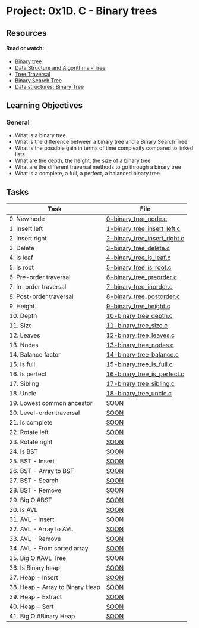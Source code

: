 # Project: 0x1D. C - Binary trees

## Resources

#### Read or watch:

- [Binary tree](https://intranet.alxswe.com/rltoken/1F2x42-8vUbOmU4L1C1KMg)
- [Data Structure and Algorithms - Tree](https://intranet.alxswe.com/rltoken/QmcTMCkQyrgMjrqoWxYdhw)
- [Tree Traversal](https://intranet.alxswe.com/rltoken/z6ZaXr_RxwE5nTHAUx_dfQ)
- [Binary Search Tree](https://intranet.alxswe.com/rltoken/qO5dBlMnYJzbaWG3xVpcnQ)
- [Data structures: Binary Tree](https://intranet.alxswe.com/rltoken/BeyJ2gjlE7_djwRiDyeHig)

## Learning Objectives

### General

- What is a binary tree
- What is the difference between a binary tree and a Binary Search Tree
- What is the possible gain in terms of time complexity compared to linked lists
- What are the depth, the height, the size of a binary tree
- What are the different traversal methods to go through a binary tree
- What is a complete, a full, a perfect, a balanced binary tree

## Tasks

| Task                            | File                                                           |
| ------------------------------- | -------------------------------------------------------------- |
| 0. New node                     | [0-binary_tree_node.c](./0-binary_tree_node.c)                 |
| 1. Insert left                  | [1-binary_tree_insert_left.c](./1-binary_tree_insert_left.c)   |
| 2. Insert right                 | [2-binary_tree_insert_right.c](./2-binary_tree_insert_right.c) |
| 3. Delete                       | [3-binary_tree_delete.c](./3-binary_tree_delete.c)             |
| 4. Is leaf                      | [4-binary_tree_is_leaf.c](./4-binary_tree_is_leaf.c)           |
| 5. Is root                      | [5-binary_tree_is_root.c](./5-binary_tree_is_root.c)           |
| 6. Pre-order traversal          | [6-binary_tree_preorder.c](./6-binary_tree_preorder.c)         |
| 7. In-order traversal           | [7-binary_tree_inorder.c](./7-binary_tree_inorder.c)           |
| 8. Post-order traversal         | [8-binary_tree_postorder.c](./8-binary_tree_postorder.c)       |
| 9. Height                       | [9-binary_tree_height.c](./9-binary_tree_height.c)             |
| 10. Depth                       | [10-binary_tree_depth.c](./10-binary_tree_depth.c)             |
| 11. Size                        | [11-binary_tree_size.c](./11-binary_tree_size.c)               |
| 12. Leaves                      | [12-binary_tree_leaves.c](./12-binary_tree_leaves.c)           |
| 13. Nodes                       | [13-binary_tree_nodes.c](./13-binary_tree_nodes.c)             |
| 14. Balance factor              | [14-binary_tree_balance.c](./14-binary_tree_balance.c)         |
| 15. Is full                     | [15-binary_tree_is_full.c](./15-binary_tree_is_full.c)         |
| 16. Is perfect                  | [16-binary_tree_is_perfect.c](./16-binary_tree_is_perfect.c)   |
| 17. Sibling                     | [17-binary_tree_sibling.c](./17-binary_tree_sibling.c)         |
| 18. Uncle                       | [18-binary_tree_uncle.c](./18-binary_tree_uncle.c)             |
| 19. Lowest common ancestor      | [SOON](./)                                                     |
| 20. Level-order traversal       | [SOON](./)                                                     |
| 21. Is complete                 | [SOON](./)                                                     |
| 22. Rotate left                 | [SOON](./)                                                     |
| 23. Rotate right                | [SOON](./)                                                     |
| 24. Is BST                      | [SOON](./)                                                     |
| 25. BST - Insert                | [SOON](./)                                                     |
| 26. BST - Array to BST          | [SOON](./)                                                     |
| 27. BST - Search                | [SOON](./)                                                     |
| 28. BST - Remove                | [SOON](./)                                                     |
| 29. Big O #BST                  | [SOON](./)                                                     |
| 30. Is AVL                      | [SOON](./)                                                     |
| 31. AVL - Insert                | [SOON](./)                                                     |
| 32. AVL - Array to AVL          | [SOON](./)                                                     |
| 33. AVL - Remove                | [SOON](./)                                                     |
| 34. AVL - From sorted array     | [SOON](./)                                                     |
| 35. Big O #AVL Tree             | [SOON](./)                                                     |
| 36. Is Binary heap              | [SOON](./)                                                     |
| 37. Heap - Insert               | [SOON](./)                                                     |
| 38. Heap - Array to Binary Heap | [SOON](./)                                                     |
| 39. Heap - Extract              | [SOON](./)                                                     |
| 40. Heap - Sort                 | [SOON](./)                                                     |
| 41. Big O #Binary Heap          | [SOON](./)                                                     |

